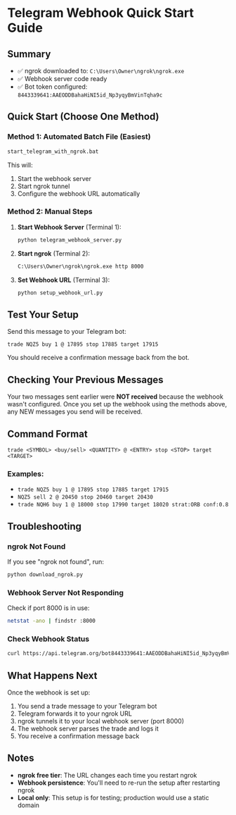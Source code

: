 # Telegram Webhook Quick Start Guide

## Summary
- ✅ ngrok downloaded to: `C:\Users\Owner\ngrok\ngrok.exe`
- ✅ Webhook server code ready
- ✅ Bot token configured: `8443339641:AAEODDBahaHiNI5id_Np3yqyBmVinTqha9c`

## Quick Start (Choose One Method)

### Method 1: Automated Batch File (Easiest)
```bash
start_telegram_with_ngrok.bat
```
This will:
1. Start the webhook server
2. Start ngrok tunnel
3. Configure the webhook URL automatically

### Method 2: Manual Steps
1. **Start Webhook Server** (Terminal 1):
   ```bash
   python telegram_webhook_server.py
   ```

2. **Start ngrok** (Terminal 2):
   ```bash
   C:\Users\Owner\ngrok\ngrok.exe http 8000
   ```

3. **Set Webhook URL** (Terminal 3):
   ```bash
   python setup_webhook_url.py
   ```

## Test Your Setup

Send this message to your Telegram bot:
```
trade NQZ5 buy 1 @ 17895 stop 17885 target 17915
```

You should receive a confirmation message back from the bot.

## Checking Your Previous Messages

Your two messages sent earlier were **NOT received** because the webhook wasn't configured. Once you set up the webhook using the methods above, any NEW messages you send will be received.

## Command Format

```
trade <SYMBOL> <buy/sell> <QUANTITY> @ <ENTRY> stop <STOP> target <TARGET>
```

### Examples:
- `trade NQZ5 buy 1 @ 17895 stop 17885 target 17915`
- `NQZ5 sell 2 @ 20450 stop 20460 target 20430`
- `trade NQH6 buy 1 @ 18000 stop 17990 target 18020 strat:ORB conf:0.8`

## Troubleshooting

### ngrok Not Found
If you see "ngrok not found", run:
```bash
python download_ngrok.py
```

### Webhook Server Not Responding
Check if port 8000 is in use:
```bash
netstat -ano | findstr :8000
```

### Check Webhook Status
```bash
curl https://api.telegram.org/bot8443339641:AAEODDBahaHiNI5id_Np3yqyBmVinTqha9c/getWebhookInfo
```

## What Happens Next

Once the webhook is set up:
1. You send a trade message to your Telegram bot
2. Telegram forwards it to your ngrok URL
3. ngrok tunnels it to your local webhook server (port 8000)
4. The webhook server parses the trade and logs it
5. You receive a confirmation message back

## Notes
- **ngrok free tier**: The URL changes each time you restart ngrok
- **Webhook persistence**: You'll need to re-run the setup after restarting ngrok
- **Local only**: This setup is for testing; production would use a static domain

